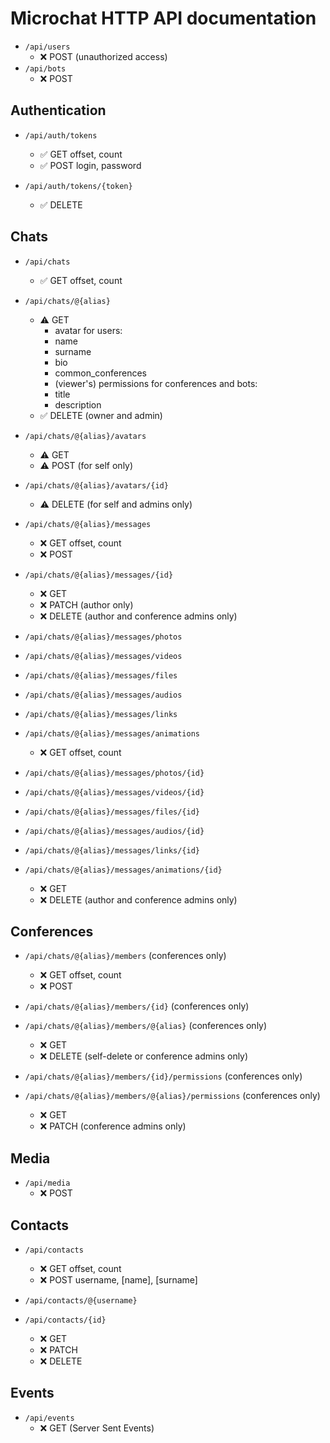 # Microchat HTTP API documentation

- `/api/users`
  - ❌ POST (unauthorized access)
- `/api/bots`
  - ❌ POST

## Authentication

- `/api/auth/tokens`
  - ✅ GET offset, count
  - ✅ POST login, password

- `/api/auth/tokens/{token}`
  - ✅ DELETE

## Chats

- `/api/chats`
  - ✅ GET offset, count

- `/api/chats/@{alias}`
  - ⚠️ GET
    - avatar
    for users:
    - name
    - surname
    - bio
    - common_conferences
    - (viewer's) permissions
    for conferences and bots:
    - title
    - description
  - ✅ DELETE (owner and admin)

- `/api/chats/@{alias}/avatars`
  - ⚠️ GET
  - ⚠️ POST (for self only)

- `/api/chats/@{alias}/avatars/{id}`
  - ⚠️ DELETE (for self and admins only)

- `/api/chats/@{alias}/messages`
  - ❌ GET offset, count
  - ❌ POST

- `/api/chats/@{alias}/messages/{id}`
  - ❌ GET
  - ❌ PATCH (author only)
  - ❌ DELETE (author and conference admins only)

- `/api/chats/@{alias}/messages/photos`
- `/api/chats/@{alias}/messages/videos`
- `/api/chats/@{alias}/messages/files`
- `/api/chats/@{alias}/messages/audios`
- `/api/chats/@{alias}/messages/links`
- `/api/chats/@{alias}/messages/animations`
  - ❌ GET offset, count

- `/api/chats/@{alias}/messages/photos/{id}`
- `/api/chats/@{alias}/messages/videos/{id}`
- `/api/chats/@{alias}/messages/files/{id}`
- `/api/chats/@{alias}/messages/audios/{id}`
- `/api/chats/@{alias}/messages/links/{id}`
- `/api/chats/@{alias}/messages/animations/{id}`
  - ❌ GET
  - ❌ DELETE (author and conference admins only)

## Conferences

- `/api/chats/@{alias}/members` (conferences only)
  - ❌ GET offset, count
  - ❌ POST

- `/api/chats/@{alias}/members/{id}` (conferences only)
- `/api/chats/@{alias}/members/@{alias}` (conferences only)
  - ❌ GET
  - ❌ DELETE (self-delete or conference admins only)

- `/api/chats/@{alias}/members/{id}/permissions` (conferences only)
- `/api/chats/@{alias}/members/@{alias}/permissions` (conferences only)
  - ❌ GET
  - ❌ PATCH (conference admins only)

## Media

- `/api/media`
  - ❌ POST

## Contacts

- `/api/contacts`
  - ❌ GET offset, count
  - ❌ POST username, [name], [surname]

- `/api/contacts/@{username}`
- `/api/contacts/{id}`
  - ❌ GET
  - ❌ PATCH
  - ❌ DELETE

## Events

- `/api/events`
  - ❌ GET (Server Sent Events)
